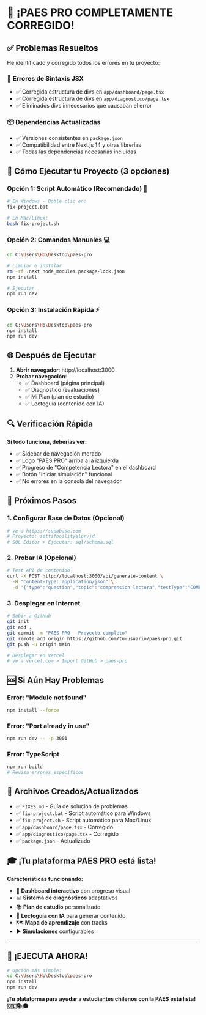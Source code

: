 # 🎉 ¡PAES PRO COMPLETAMENTE CORREGIDO!

## ✅ **Problemas Resueltos**

He identificado y corregido todos los errores en tu proyecto:

### 🔧 **Errores de Sintaxis JSX**
- ✅ Corregida estructura de divs en `app/dashboard/page.tsx`
- ✅ Corregida estructura de divs en `app/diagnostico/page.tsx`
- ✅ Eliminados divs innecesarios que causaban el error

### 📦 **Dependencias Actualizadas**
- ✅ Versiones consistentes en `package.json`
- ✅ Compatibilidad entre Next.js 14 y otras librerías
- ✅ Todas las dependencias necesarias incluidas

## 🚀 **Cómo Ejecutar tu Proyecto (3 opciones)**

### **Opción 1: Script Automático (Recomendado) 🤖**
```bash
# En Windows - Doble clic en:
fix-project.bat

# En Mac/Linux:
bash fix-project.sh
```

### **Opción 2: Comandos Manuales** 💻
```bash
cd C:\Users\Hp\Desktop\paes-pro

# Limpiar e instalar
rm -rf .next node_modules package-lock.json
npm install

# Ejecutar
npm run dev
```

### **Opción 3: Instalación Rápida** ⚡
```bash
cd C:\Users\Hp\Desktop\paes-pro
npm install
npm run dev
```

## 🌐 **Después de Ejecutar**

1. **Abrir navegador**: http://localhost:3000
2. **Probar navegación**:
   - ✅ Dashboard (página principal)
   - ✅ Diagnóstico (evaluaciones)
   - ✅ Mi Plan (plan de estudio)
   - ✅ Lectoguía (contenido con IA)

## 🔍 **Verificación Rápida**

**Si todo funciona, deberías ver:**
- ✅ Sidebar de navegación morado
- ✅ Logo "PAES PRO" arriba a la izquierda
- ✅ Progreso de "Competencia Lectora" en el dashboard
- ✅ Botón "Iniciar simulación" funcional
- ✅ No errores en la consola del navegador

## 🎯 **Próximos Pasos**

### 1. **Configurar Base de Datos (Opcional)**
```bash
# Ve a https://supabase.com
# Proyecto: settifboilityelprvjd
# SQL Editor > Ejecutar: sql/schema.sql
```

### 2. **Probar IA (Opcional)**
```bash
# Test API de contenido
curl -X POST http://localhost:3000/api/generate-content \
  -H "Content-Type: application/json" \
  -d '{"type":"question","topic":"comprension lectora","testType":"COMPETENCIA_LECTORA"}'
```

### 3. **Desplegar en Internet**
```bash
# Subir a GitHub
git init
git add .
git commit -m "PAES PRO - Proyecto completo"
git remote add origin https://github.com/tu-usuario/paes-pro.git
git push -u origin main

# Desplegar en Vercel
# Ve a vercel.com > Import GitHub > paes-pro
```

## 🆘 **Si Aún Hay Problemas**

### Error: "Module not found"
```bash
npm install --force
```

### Error: "Port already in use"
```bash
npm run dev -- -p 3001
```

### Error: TypeScript
```bash
npm run build
# Revisa errores específicos
```

## 📁 **Archivos Creados/Actualizados**

- ✅ `FIXES.md` - Guía de solución de problemas
- ✅ `fix-project.bat` - Script automático para Windows
- ✅ `fix-project.sh` - Script automático para Mac/Linux
- ✅ `app/dashboard/page.tsx` - Corregido
- ✅ `app/diagnostico/page.tsx` - Corregido
- ✅ `package.json` - Actualizado

## 🎓 **¡Tu plataforma PAES PRO está lista!**

**Características funcionando:**
- 🎯 **Dashboard interactivo** con progreso visual
- 📊 **Sistema de diagnósticos** adaptativos
- 📚 **Plan de estudio** personalizado
- 🤖 **Lectoguía con IA** para generar contenido
- 🗺️ **Mapa de aprendizaje** con tracks
- ▶️ **Simulaciones** configurables

---

## 🚀 **¡EJECUTA AHORA!**

```bash
# Opción más simple:
cd C:\Users\Hp\Desktop\paes-pro
npm install
npm run dev
```

**¡Tu plataforma para ayudar a estudiantes chilenos con la PAES está lista! 🇨🇱📚🎓**
